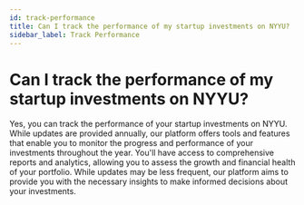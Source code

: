 ```yaml
---
id: track-performance
title: Can I track the performance of my startup investments on NYYU?
sidebar_label: Track Performance
---
```


# Can I track the performance of my startup investments on NYYU?

Yes, you can track the performance of your startup investments on NYYU. While updates are provided annually, our platform offers tools and features that enable you to monitor the progress and performance of your investments throughout the year. You'll have access to comprehensive reports and analytics, allowing you to assess the growth and financial health of your portfolio. While updates may be less frequent, our platform aims to provide you with the necessary insights to make informed decisions about your investments.
